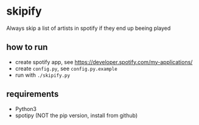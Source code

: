 # skipify
Always skip a list of artists in spotify if they end up beeing played

## how to run
* create spotify app, see https://developer.spotify.com/my-applications/
* create `config.py`, see `config.py.example`
* run with `./skipify.py`

## requirements
* Python3
* spotipy (NOT the pip version, install from github)
